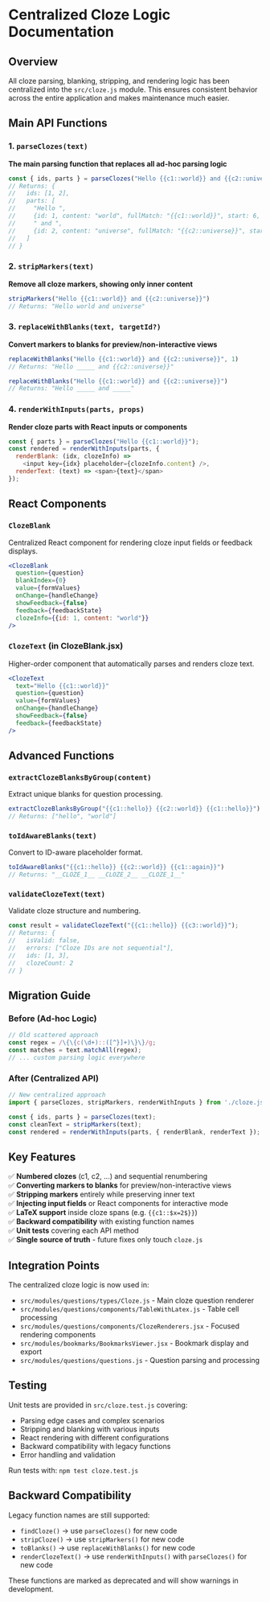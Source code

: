 # Centralized Cloze Logic Documentation

## Overview

All cloze parsing, blanking, stripping, and rendering logic has been centralized into the `src/cloze.js` module. This ensures consistent behavior across the entire application and makes maintenance much easier.

## Main API Functions

### 1. `parseClozes(text)` 
**The main parsing function that replaces all ad-hoc parsing logic**

```javascript
const { ids, parts } = parseClozes("Hello {{c1::world}} and {{c2::universe}}");
// Returns: {
//   ids: [1, 2],
//   parts: [
//     "Hello ", 
//     {id: 1, content: "world", fullMatch: "{{c1::world}}", start: 6, end: 19},
//     " and ",
//     {id: 2, content: "universe", fullMatch: "{{c2::universe}}", start: 24, end: 39}
//   ]
// }
```

### 2. `stripMarkers(text)`
**Remove all cloze markers, showing only inner content**

```javascript
stripMarkers("Hello {{c1::world}} and {{c2::universe}}")
// Returns: "Hello world and universe"
```

### 3. `replaceWithBlanks(text, targetId?)`
**Convert markers to blanks for preview/non-interactive views**

```javascript
replaceWithBlanks("Hello {{c1::world}} and {{c2::universe}}", 1)
// Returns: "Hello _____ and {{c2::universe}}"

replaceWithBlanks("Hello {{c1::world}} and {{c2::universe}}")
// Returns: "Hello _____ and _____"
```

### 4. `renderWithInputs(parts, props)`
**Render cloze parts with React inputs or components**

```javascript
const { parts } = parseClozes("Hello {{c1::world}}");
const rendered = renderWithInputs(parts, {
  renderBlank: (idx, clozeInfo) => 
    <input key={idx} placeholder={clozeInfo.content} />,
  renderText: (text) => <span>{text}</span>
});
```

## React Components

### `ClozeBlank`
Centralized React component for rendering cloze input fields or feedback displays.

```jsx
<ClozeBlank
  question={question}
  blankIndex={0}
  value={formValues}
  onChange={handleChange}
  showFeedback={false}
  feedback={feedbackState}
  clozeInfo={{id: 1, content: "world"}}
/>
```

### `ClozeText` (in ClozeBlank.jsx)
Higher-order component that automatically parses and renders cloze text.

```jsx
<ClozeText
  text="Hello {{c1::world}}"
  question={question}
  value={formValues}
  onChange={handleChange}
  showFeedback={false}
  feedback={feedbackState}
/>
```

## Advanced Functions

### `extractClozeBlanksByGroup(content)`
Extract unique blanks for question processing.

```javascript
extractClozeBlanksByGroup("{{c1::hello}} {{c2::world}} {{c1::hello}}")
// Returns: ["hello", "world"]
```

### `toIdAwareBlanks(text)`
Convert to ID-aware placeholder format.

```javascript
toIdAwareBlanks("{{c1::hello}} {{c2::world}} {{c1::again}}")
// Returns: "__CLOZE_1__ __CLOZE_2__ __CLOZE_1__"
```

### `validateClozeText(text)`
Validate cloze structure and numbering.

```javascript
const result = validateClozeText("{{c1::hello}} {{c3::world}}");
// Returns: {
//   isValid: false,
//   errors: ["Cloze IDs are not sequential"],
//   ids: [1, 3],
//   clozeCount: 2
// }
```

## Migration Guide

### Before (Ad-hoc Logic)
```javascript
// Old scattered approach
const regex = /\{\{c(\d+)::([^}]+)\}\}/g;
const matches = text.matchAll(regex);
// ... custom parsing logic everywhere
```

### After (Centralized API)
```javascript
// New centralized approach
import { parseClozes, stripMarkers, renderWithInputs } from './cloze.js';

const { ids, parts } = parseClozes(text);
const cleanText = stripMarkers(text);
const rendered = renderWithInputs(parts, { renderBlank, renderText });
```

## Key Features

✅ **Numbered clozes** (c1, c2, ...) and sequential renumbering  
✅ **Converting markers to blanks** for preview/non-interactive views  
✅ **Stripping markers** entirely while preserving inner text  
✅ **Injecting input fields** or React components for interactive mode  
✅ **LaTeX support** inside cloze spans (e.g. `{{c1::$x=2$}}`)  
✅ **Backward compatibility** with existing function names  
✅ **Unit tests** covering each API method  
✅ **Single source of truth** - future fixes only touch `cloze.js`  

## Integration Points

The centralized cloze logic is now used in:

- `src/modules/questions/types/Cloze.js` - Main cloze question renderer
- `src/modules/questions/components/TableWithLatex.js` - Table cell processing
- `src/modules/questions/components/ClozeRenderers.jsx` - Focused rendering components
- `src/modules/bookmarks/BookmarksViewer.jsx` - Bookmark display and export
- `src/modules/questions/questions.js` - Question parsing and processing

## Testing

Unit tests are provided in `src/cloze.test.js` covering:
- Parsing edge cases and complex scenarios
- Stripping and blanking with various inputs
- React rendering with different configurations
- Backward compatibility with legacy functions
- Error handling and validation

Run tests with: `npm test cloze.test.js`

## Backward Compatibility

Legacy function names are still supported:
- `findCloze()` → use `parseClozes()` for new code
- `stripCloze()` → use `stripMarkers()` for new code  
- `toBlanks()` → use `replaceWithBlanks()` for new code
- `renderClozeText()` → use `renderWithInputs()` with `parseClozes()` for new code

These functions are marked as deprecated and will show warnings in development.
